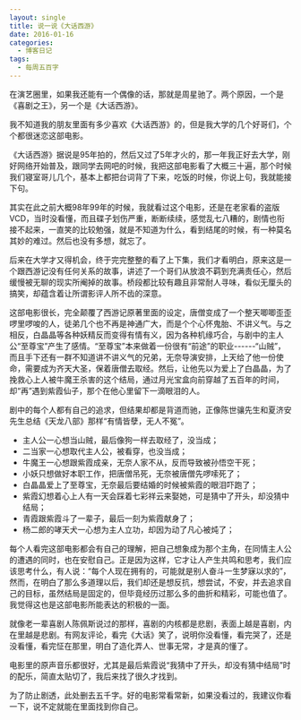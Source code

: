 ```yaml
---
layout: single
title: 说一说《大话西游》
date: 2016-01-16
categories:
  - 博客日记
tags:
  - 每周五百字
--- 
```

在演艺圈里，如果我还能有一个偶像的话，那就是周星驰了。两个原因，一个是《喜剧之王》，另一个是《大话西游》。

我不知道我的朋友里面有多少喜欢《大话西游》的，但是我大学的几个好哥们，个个都很迷恋这部电影。

《大话西游》据说是95年拍的，然后又过了5年才火的，那一年我正好去大学，刚好网络开始普及，跟同学去网吧的时候，我把这部电影看了大概三十遍，那个时候我们寝室哥儿几个，基本上都把台词背了下来，吃饭的时候，你说上句，我就能接下句。

其实在此之前大概98年99年的时候，我就看过这个电影，还是在老家看的盗版VCD，当时没看懂，而且碟子划伤严重，断断续续，感觉乱七八糟的，剧情也衔接不起来，一直笑的比较勉强，就是不知道为什么，看到结尾的时候，有一种莫名其妙的难过。然后也没有多想，就忘了。

后来在大学才又得机会，终于完完整整的看了上下集，我们才看明白，原来这是一个跟西游记没有任何关系的故事，讲述了一个哥们从放浪不羁到充满责任心，然后缓慢被无聊的现实所阉掉的故事。桥段都比较有趣且非常耐人寻味，看似无厘头的搞笑，却蕴含着让所谓影评人所不齿的深意。

这部电影很长，完全颠覆了西游记原著里面的设定，唐僧变成了一个整天唧唧歪歪啰里啰唆的人，徒弟几个也不再是神通广大，而是个个心怀鬼胎、不讲义气。与之相反，白晶晶等各种妖精反而变得有情有义，因为各种机缘巧合，与剧中的主人公“至尊宝”产生了感情。“至尊宝”本来做着一份很有“前途”的职业------“山贼”，而且手下还有一群不知道讲不讲义气的兄弟，无奈导演安排，上天给了他一份使命，需要成为齐天大圣，保着唐僧去取经。然后，让他先以为爱上了白晶晶，为了挽救心上人被牛魔王杀害的这个结局，通过月光宝盒向前穿越了五百年的时间，却“再”遇到紫霞仙子，那个在他心里留下一滴眼泪的人。

剧中的每个人都有自己的追求，但结果却都是背道而驰，正像陈世骧先生和夏济安先生总结《天龙八部》那样“有情皆孽，无人不冤”。
 - 主人公一心想当山贼，最后像狗一样去取经了，没当成；
 - 二当家一心想取代主人公，被看穿，也没当成；
 - 牛魔王一心想跟紫霞成亲，无奈人家不从，反而导致被孙悟空干死；
 - 小妖只想做好本职工作，把唐僧吊死，无奈被唐僧先啰嗦死了；
 - 白晶晶爱上了至尊宝，无奈最后要结婚的时候被紫霞的眼泪吓跑了；
 - 紫霞幻想着心上人有一天会踩着七彩祥云来娶她，可是猜中了开头，却没猜中结局；
 - 青霞跟紫霞斗了一辈子，最后一刻为紫霞献身了；
 - 杨二郎的哮天犬一心想为主人立功，却因为动了凡心被炖了；

每个人看完这部电影都会有自己的理解，把自己想象成为那个主角，在同情主人公的遭遇的同时，也在安慰自己。正是因为这样，它才让人产生共鸣和思考，我们应该思考什么，有人说：“每个人现在拥有的，可能就是别人奋斗一生梦寐以求的”，然而，在明白了那么多道理以后，我们却还是想反抗，想尝试，不安，并去追求自己的目标，虽然结局是固定的，但毕竟经历过那么多的曲折和精彩，可能也值了。我觉得这也是这部电影所能表达的积极的一面。

就像老一辈喜剧人陈佩斯说过的那样，喜剧的内核都是悲剧，表面上越是喜剧，内在里越是悲剧。有网友评论，看完《大话》笑了，说明你没看懂，看完哭了，还是没看懂，看完怔在那里，明白了造化弄人、世事无常，才是真的懂了。

电影里的原声音乐都很好，尤其是最后紫霞说“我猜中了开头，却没有猜中结局”时的配乐，简直太贴切了，我后来找了很久才找到。

为了防止剧透，此处删去五千字。好的电影常看常新，如果没看过的，我建议你看一下，说不定就能在里面找到你自己。

